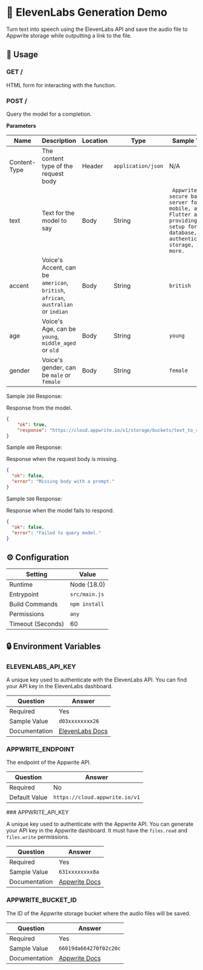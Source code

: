 # 📣 ElevenLabs Generation Demo

Turn text into speech using the ElevenLabs API and save the audio file to Appwrite storage while outputting a link to the file.

## 🧰 Usage

### GET /

HTML form for interacting with the function.

### POST /

Query the model for a completion.

**Parameters**

| Name         | Description                          | Location | Type               | Sample Value                  | Required |
| ------------ | ------------------------------------ | -------- | ------------------ | ----------------------------- | -------- |
| Content-Type | The content type of the request body | Header   | `application/json` | N/A                           | Yes      |
| text       | Text for the model to say             | Body     | String             | ` Appwrite is a secure backend server for web, mobile, and Flutter apps, providing easy setup for database, authentication, storage, and more.` | Yes      |
| accent       | Voice's Accent, can be `american`, `british`, `african`, `australian` or `indian`               | Body     | String             | `british`                       | No       |
| age          | Voice's Age, can be `young`, `middle_aged` or `old`                  | Body     | String             | `young`                         | No       |
| gender       | Voice's gender, can be `male` or `female`                  | Body     | String             | `female`                          | No       |


Sample `200` Response:

Response from the model.

```json
{
    "ok": true,
    "response": "https://cloud.appwrite.io/v1/storage/buckets/text_to_speech/files/66019da664270f02c20c/view?project=project_id"
}
```

Sample `400` Response:

Response when the request body is missing.

```json
{
  "ok": false,
  "error": "Missing body with a prompt."
}
```

Sample `500` Response:

Response when the model fails to respond.

```json
{
  "ok": false,
  "error": "Failed to query model."
}
```

## ⚙️ Configuration

| Setting           | Value         |
| ----------------- | ------------- |
| Runtime           | Node (18.0)   |
| Entrypoint        | `src/main.js` |
| Build Commands    | `npm install` |
| Permissions       | `any`         |
| Timeout (Seconds) | 60            |

## 🔒 Environment Variables

### ELEVENLABS_API_KEY

A unique key used to authenticate with the ElevenLabs API. You can find your API key in the ElevenLabs dashboard.

| Question      | Answer                                                                      |
| ------------- | --------------------------------------------------------------------------- |
| Required      | Yes                                                                         |
| Sample Value  | `d03xxxxxxxx26`                                                              |
| Documentation | [ElevenLabs Docs](https://elevenlabs.io/docs/api-reference/getting-started) |

### APPWRITE_ENDPOINT

The endpoint of the Appwrite API.

| Question      | Answer                                                                      |
| ------------- | --------------------------------------------------------------------------- |
| Required      | No                                                                         |
| Default Value  | `https://cloud.appwrite.io/v1`                                                    |


### APPWRITE_API_KEY

A unique key used to authenticate with the Appwrite API. You can generate your API key in the Appwrite dashboard. It must have the `files.read` and `files.write` permissions.

| Question      | Answer                                                                      |
| ------------- | --------------------------------------------------------------------------- |
| Required      | Yes                                                                         |
| Sample Value  | `631xxxxxxxx8a`                                                              |
| Documentation | [Appwrite Docs](https://appwrite.io/docs/advanced/platform/api-keys)                                   |

### APPWRITE_BUCKET_ID

The ID of the Appwrite storage bucket where the audio files will be saved.

| Question      | Answer                                                                      |
| ------------- | --------------------------------------------------------------------------- |
| Required      | Yes                                                                         |
| Sample Value  | `66019da664270f02c20c`                                                      |
| Documentation | [Appwrite Docs](https://appwrite.io/docs/products/storage/buckets)                                   |

